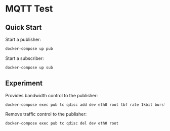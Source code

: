 # MQTT Test

## Quick Start

Start a publisher:

```bash
docker-compose up pub
```

Start a subscriber:

```bash
docker-compose up sub
```

## Experiment

Provides bandwidth control to the publisher:

```bash
docker-compose exec pub tc qdisc add dev eth0 root tbf rate 1kbit burst 0.01kb latency 70ms
```

Remove traffic control to the publisher:

```bash
docker-compose exec pub tc qdisc del dev eth0 root
```
